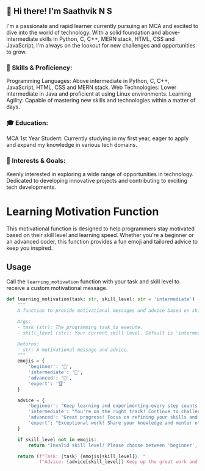 ## 👋 Hi there! I'm Saathvik N S

I'm a passionate and rapid learner currently pursuing an MCA and excited to dive into the world of technology. With a solid foundation and above-intermediate skills in Python, C, C++, MERN stack, HTML, CSS and JavaScript, I'm always on the lookout for new challenges and opportunities to grow.

### 🔧 Skills & Proficiency:

Programming Languages: Above intermediate in Python, C, C++, JavaScript, HTML, CSS and MERN stack.
Web Technologies: Lower intermediate in Java and proficient at using Linux environments.
Learning Agility: Capable of mastering new skills and technologies within a matter of days.

### 🎓 Education:

MCA 1st Year Student: Currently studying in my first year, eager to apply and expand my knowledge in various tech domains.

### 🌟 Interests & Goals:

Keenly interested in exploring a wide range of opportunities in technology.
Dedicated to developing innovative projects and contributing to exciting tech developments.

# Learning Motivation Function

This motivational function is designed to help programmers stay motivated based on their skill level and learning speed. Whether you're a beginner or an advanced coder, this function provides a fun emoji and tailored advice to keep you inspired.

## Usage

Call the `learning_motivation` function with your task and skill level to receive a custom motivational message.

```python
def learning_motivation(task: str, skill_level: str = 'intermediate') -> str:
    """
    A function to provide motivational messages and advice based on skill level and learning speed.

    Args:
    - task (str): The programming task to execute.
    - skill_level (str): Your current skill level. Default is 'intermediate'.

    Returns:
    - str: A motivational message and advice.
    """
    emojis = {
        'beginner': '🌱',
        'intermediate': '🚀',
        'advanced': '🌟',
        'expert': '🏆'
    }

    advice = {
        'beginner': "Keep learning and experimenting—every step counts!",
        'intermediate': "You're on the right track! Continue to challenge yourself and expand your knowledge.",
        'advanced': "Great progress! Focus on refining your skills and exploring new technologies.",
        'expert': "Exceptional work! Share your knowledge and mentor others while continuing to innovate."
    }

    if skill_level not in emojis:
        return "Invalid skill level! Please choose between 'beginner', 'intermediate', 'advanced', or 'expert'."

    return (f"Task: {task} {emojis[skill_level]}. "
            f"Advice: {advice[skill_level]} Keep up the great work and continue learning!")
